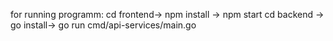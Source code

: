 for running programm: cd frontend-> npm install -> npm start
                      cd backend -> go install-> go run cmd/api-services/main.go
